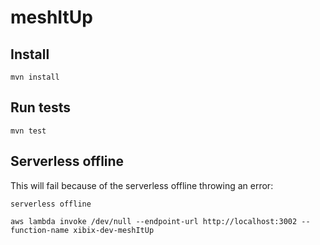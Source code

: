 # meshItUp

## Install

```mvn install```


## Run tests

```mvn test```

## Serverless offline

This will fail because of the serverless offline throwing an error:

```serverless offline```

```aws lambda invoke /dev/null --endpoint-url http://localhost:3002 --function-name xibix-dev-meshItUp```
